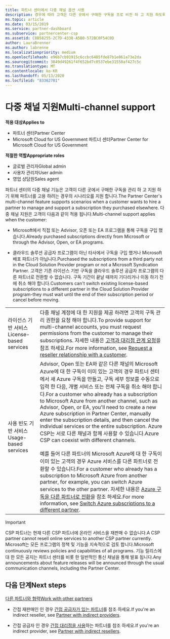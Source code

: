 ```yaml
---
title: 파트너 센터에서 다중 채널 옵션 사용
description: 경우에 따라 고객은 다른 곳에서 구매한 구독을 프로 비전 하 고 지원 하도록 고용 하고자 할 수 있습니다.
ms.topic: article
ms.date: 03/15/2019
ms.service: partner-dashboard
ms.subservice: partnercenter-csp
ms.assetid: C8B58255-2C7D-4338-A5B0-572BC0F54C0D
author: LauraBrenner
ms.author: labrenne
ms.localizationpriority: medium
ms.openlocfilehash: e96b7cb91915c6ccbc6485fde87b1e061a73e2da
ms.sourcegitcommit: 3849d49261f4f652bd7c0537ebe31558af427c5c
ms.translationtype: MT
ms.contentlocale: ko-KR
ms.lasthandoff: 05/13/2020
ms.locfileid: "83362701"
---
```

# <a name="multi-channel-support"></a><span data-ttu-id="956ff-103">다중 채널 지원</span><span class="sxs-lookup"><span data-stu-id="956ff-103">Multi-channel support</span></span>

<span data-ttu-id="956ff-104">**적용 대상**</span><span class="sxs-lookup"><span data-stu-id="956ff-104">**Applies to**</span></span>

- <span data-ttu-id="956ff-105">파트너 센터</span><span class="sxs-lookup"><span data-stu-id="956ff-105">Partner Center</span></span>
- <span data-ttu-id="956ff-106">Microsoft Cloud for US Government 파트너 센터</span><span class="sxs-lookup"><span data-stu-id="956ff-106">Partner Center for Microsoft Cloud for US Government</span></span>

<span data-ttu-id="956ff-107">**적절한 역할**</span><span class="sxs-lookup"><span data-stu-id="956ff-107">**Appropriate roles**</span></span>

- <span data-ttu-id="956ff-108">글로벌 관리자</span><span class="sxs-lookup"><span data-stu-id="956ff-108">Global admin</span></span>
- <span data-ttu-id="956ff-109">사용자 관리자</span><span class="sxs-lookup"><span data-stu-id="956ff-109">User admin</span></span>
- <span data-ttu-id="956ff-110">영업 상담원</span><span class="sxs-lookup"><span data-stu-id="956ff-110">Sales agent</span></span>

<span data-ttu-id="956ff-111">파트너 센터의 다중 채널 기능은 고객이 다른 곳에서 구매한 구독을 관리 하 고 지원 하기 위해 파트너를 고용 하려는 경우의 시나리오를 지원 합니다.</span><span class="sxs-lookup"><span data-stu-id="956ff-111">The Partner Center's multi-channel feature supports scenarios when a customer wants to hire a partner to manage and support a subscription they purchased elsewhere.</span></span> <span data-ttu-id="956ff-112">다중 채널 지원은 고객이 다음과 같이 적용 됩니다.</span><span class="sxs-lookup"><span data-stu-id="956ff-112">Multi-channel support applies when the customer:</span></span>

- <span data-ttu-id="956ff-113">Microsoft에서 직접 또는 Advisor, 오픈 또는 EA 프로그램을 통해 구독을 구입 했습니다.</span><span class="sxs-lookup"><span data-stu-id="956ff-113">Already purchased subscriptions directly from Microsoft or through the Advisor, Open, or EA programs.</span></span>

- <span data-ttu-id="956ff-114">클라우드 솔루션 공급자 프로그램이 아닌 타사에서 구독을 구입 했거나 Microsoft 배포 파트너가 아닙니다.</span><span class="sxs-lookup"><span data-stu-id="956ff-114">Purchased the subscriptions from a third party not in the Cloud Solution Provider program or not a Microsoft Syndication Partner.</span></span> <span data-ttu-id="956ff-115">고객은 기존 라이선스 기반 구독을 클라우드 솔루션 공급자 프로그램의 다른 파트너로 전환할 수 없습니다. 구독 기간이 끝날 때까지 기다리거나 이동 하기 전에 취소 해야 합니다.</span><span class="sxs-lookup"><span data-stu-id="956ff-115">Customers can't switch existing license-based subscriptions to a different partner in the Cloud Solution Provider program-they must wait until the end of their subscription period or cancel before moving.</span></span>

| | |
|---------|---------|
|<span data-ttu-id="956ff-116">라이선스 기반 서비스</span><span class="sxs-lookup"><span data-stu-id="956ff-116">License-based services</span></span>    | <span data-ttu-id="956ff-117">다중 채널 계정에 대 한 지원을 제공 하려면 고객의 구독 관리 권한을 요청 해야 합니다.</span><span class="sxs-lookup"><span data-stu-id="956ff-117">To provide support for multi-channel accounts, you must request permissions from the customer to manage their subscriptions.</span></span> <span data-ttu-id="956ff-118">자세한 내용은 [고객과 대리점 관계 요청](request-a-relationship-with-a-customer.md)을 참조 하세요.</span><span class="sxs-lookup"><span data-stu-id="956ff-118">For more information, see [Request a reseller relationship with a customer](request-a-relationship-with-a-customer.md).</span></span>   |
|<span data-ttu-id="956ff-119">사용 빈도 기반 서비스</span><span class="sxs-lookup"><span data-stu-id="956ff-119">Usage-based services</span></span>     |  <span data-ttu-id="956ff-120">Advisor, Open 또는 EA와 같은 다른 채널의 Microsoft Azure에 대 한 구독이 이미 있는 고객의 경우 파트너 센터에서 새 Azure 구독을 만들고, 구독 세부 정보를 수동으로 입력 한 다음, 개별 서비스 또는 전체 구독을 취소 해야 합니다.</span><span class="sxs-lookup"><span data-stu-id="956ff-120">For a customer who already has a subscription to Microsoft Azure from another channel, such as Advisor, Open, or EA, you'll need to create a new Azure subscription in Partner Center, manually enter the subscription details, and then cancel the individual services or the entire subscription.</span></span> <span data-ttu-id="956ff-121">Azure CSP는 서로 다른 채널과 함께 사용할 수 있습니다.</span><span class="sxs-lookup"><span data-stu-id="956ff-121">Azure CSP can coexist with different channels.</span></span><br/><br/> <span data-ttu-id="956ff-122">예를 들어 다른 파트너의 Microsoft Azure에 대 한 구독이 이미 있는 고객의 경우 Azure 서비스를 다른 파트너로 전환할 수 있습니다.</span><span class="sxs-lookup"><span data-stu-id="956ff-122">For a customer who already has a subscription to Microsoft Azure from another partner, for example, you can switch Azure services to the other partner.</span></span>  <span data-ttu-id="956ff-123">자세한 내용은 [Azure 구독을 다른 파트너로 전환](switch-azure-subscriptions-to-a-different-partner.md)을 참조 하세요.</span><span class="sxs-lookup"><span data-stu-id="956ff-123">For more information, see [Switch Azure subscriptions to a different partner](switch-azure-subscriptions-to-a-different-partner.md).</span></span> |

> [!IMPORTANT]  
> <span data-ttu-id="956ff-124">CSP 파트너는 현재 다른 CSP 파트너에 온라인 서비스을 재판매 수 없습니다.</span><span class="sxs-lookup"><span data-stu-id="956ff-124">A CSP partner cannot resell online services to another CSP partner currently.</span></span> <span data-ttu-id="956ff-125">Microsoft는 모든 프로그램의 정책 및 기능을 지속적으로 검토 합니다.</span><span class="sxs-lookup"><span data-stu-id="956ff-125">Microsoft continuously reviews policies and capabilities of all programs.</span></span> <span data-ttu-id="956ff-126">기능 릴리스에 대 한 모든 공지는 파트너 센터를 비롯 한 일반적인 통신 채널을 통해 발표 됩니다.</span><span class="sxs-lookup"><span data-stu-id="956ff-126">Any announcements about feature releases will be announced through the usual communication channels, including the Partner Center.</span></span>

## <a name="next-steps"></a><span data-ttu-id="956ff-127">다음 단계</span><span class="sxs-lookup"><span data-stu-id="956ff-127">Next steps</span></span>

[<span data-ttu-id="956ff-128">다른 파트너와 협력</span><span class="sxs-lookup"><span data-stu-id="956ff-128">Work with other partners</span></span>](work-with-other-partners.md)

- <span data-ttu-id="956ff-129">간접 재판매인 인 경우 [간접 공급자가 있는 파트너](indirect-reseller-tasks-in-partner-center.md)를 참조 하세요.</span><span class="sxs-lookup"><span data-stu-id="956ff-129">If you're an indirect reseller, see [Partner with indirect providers](indirect-reseller-tasks-in-partner-center.md).</span></span>

- <span data-ttu-id="956ff-130">간접 공급자 인 경우 [간접 대리점을 사용](indirect-provider-tasks-in-partner-center.md)하는 파트너를 참조 하세요.</span><span class="sxs-lookup"><span data-stu-id="956ff-130">If you're an indirect provider, see [Partner with indirect resellers](indirect-provider-tasks-in-partner-center.md).</span></span>
